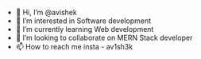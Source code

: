 - 👋 Hi, I’m @avishek
- 👀 I’m interested in Software development 
- 🌱 I’m currently learning  Web development
- 💞️ I’m looking to collaborate on MERN Stack developer
- 📫 How to reach me insta - av1sh3k

<!-- -
avishek69/avishek69 is a ✨ special ✨ repository because its `README.md` (this file) appears on your GitHub profile.
You can click the Preview link to take a look at your changes.
- -->
